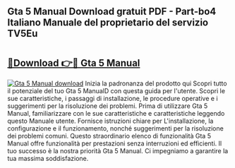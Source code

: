 ## Gta 5 Manual Download gratuit PDF - Part-bo4 Italiano Manuale del proprietario del servizio TV5Eu

# <h2><a href="http://dfeuuy0.blite.top/?on=Gta+5+Manual">🔗Download 👉🔴 Gta 5 Manual</a></h2>

[![Gta 5 Manual download](https://i.imgur.com/lujVjoI.png)](http://dfeuuy0.blite.top/?on=Gta+5+Manual)
Inizia la padronanza del prodotto qui Scopri tutto il potenziale del tuo Gta 5 ManualD con questa guida per l'utente. Scopri le sue caratteristiche, i passaggi di installazione, le procedure operative e i suggerimenti per la risoluzione dei problemi. Prima di utilizzare Gta 5 Manual, familiarizzare con le sue caratteristiche e caratteristiche leggendo questo Manuale utente. Fornisce istruzioni chiare per L'installazione, la configurazione e il funzionamento, nonché suggerimenti per la risoluzione dei problemi comuni. Questo straordinario elenco di funzionalità Gta 5 Manual offre funzionalità per prestazioni senza interruzioni ed efficienti. Il tuo successo è la nostra priorità Gta 5 Manual. Ci impegniamo a garantire la tua massima soddisfazione.
